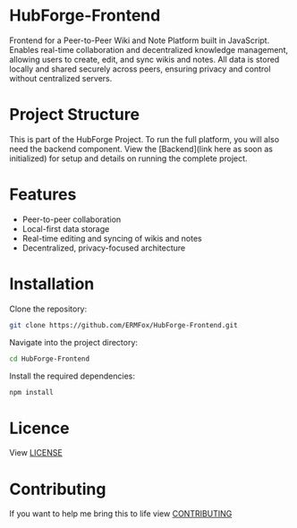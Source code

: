 # HubForge-Frontend
Frontend for a Peer-to-Peer Wiki and Note Platform built in JavaScript. Enables real-time collaboration and decentralized knowledge management, allowing users to create, edit, and sync wikis and notes. All data is stored locally and shared securely across peers, ensuring privacy and control without centralized servers.

# Project Structure
This is part of the HubForge Project. To run the full platform, you will also need the backend component.
View the [Backend](link here as soon as initialized) for setup and details on running the complete project.

# Features
- Peer-to-peer collaboration
- Local-first data storage
- Real-time editing and syncing of wikis and notes
- Decentralized, privacy-focused architecture

# Installation
Clone the repository:
```sh
git clone https://github.com/ERMFox/HubForge-Frontend.git
```
Navigate into the project directory:
```sh
cd HubForge-Frontend
```
Install the required dependencies:
```sh
npm install
```

# Licence
View [LICENSE](LICENSE)

# Contributing
If you want to help me bring this to life view [CONTRIBUTING](CONTRIBUTING.md)
